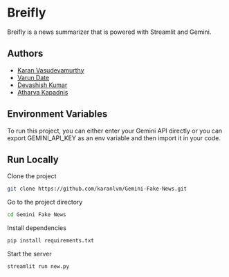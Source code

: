 
# Breifly   

Breifly is a news summarizer that is powered with Streamlit and Gemini.

## Authors

- [Karan Vasudevamurthy](https://www.github.com/karanlvm)
- [Varun Date](https://www.github.com/vaun-date98)
- [Devashish Kumar](https://www.github.com/devashishskumar)
- [Atharva Kapadnis](https://www.github.com/n3cr0n411)


## Environment Variables

To run this project, you can either enter your Gemini API directly or you can export GEMINI_API_KEY as an env variable and then import it in your code.


## Run Locally

Clone the project

```bash
git clone https://github.com/karanlvm/Gemini-Fake-News.git
```

Go to the project directory

```bash
cd Gemini Fake News
```

Install dependencies

```bash
pip install requirements.txt
```

Start the server

```bash
streamlit run new.py
```

